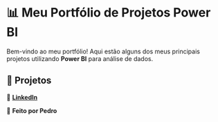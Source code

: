 # 📊 Meu Portfólio de Projetos Power BI  

Bem-vindo ao meu portfólio! Aqui estão alguns dos meus principais projetos utilizando **Power BI** para análise de dados.  

## 📂 **Projetos**  

💼 **[LinkedIn](https://www.linkedin.com/in/pedrolodonio/)**  

🚀 **Feito por Pedro**  
